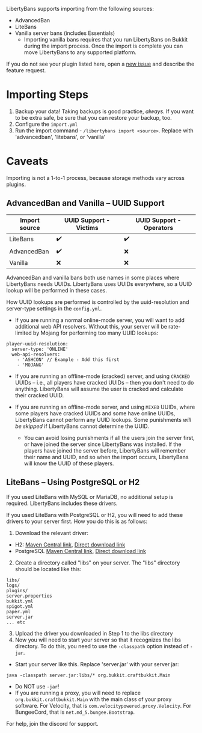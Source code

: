 LibertyBans supports importing from the following sources:

* AdvancedBan
* LiteBans
* Vanilla server bans (includes Essentials)
  * Importing vanilla bans requires that you run LibertyBans on Bukkit during the import process. Once the import is complete you can move LibertyBans to any supported platform.

If you do not see your plugin listed here, open a [new issue](https://github.com/A248/LibertyBans/issues) and describe the feature request.

# Importing Steps

1. Backup your data! Taking backups is good practice, *always*. If you want to be extra safe, be sure that you can restore your backup, too.
2. Configure the `import.yml`
2. Run the import command - `/libertybans import <source>`. Replace <source> with 'advancedban', 'litebans', or 'vanilla'

# Caveats

Importing is not a 1-to-1 process, because storage methods vary across plugins.

## AdvancedBan and Vanilla – UUID Support

| Import source  | UUID Support - Victims | UUID Support - Operators |
| -------------- | ---------------------- | ------------------------ |
| LiteBans       | ✔️ | ✔️ |
| AdvancedBan    | ✔️ | ❌ |
| Vanilla        | ❌ | ❌ |



AdvancedBan and vanilla bans both use names in some places where LibertyBans needs UUIDs. LibertyBans uses UUIDs everywhere, so a UUID lookup will be performed in these cases.

How UUID lookups are performed is controlled by the uuid-resolution and server-type settings in the `config.yml`. 

* If you are running a normal online-mode server, you will want to add additional web API resolvers. Without this, your server will be rate-limited by Mojang for performing too many UUID lookups:
```
player-uuid-resolution:
  server-type: 'ONLINE'
  web-api-resolvers:
    - 'ASHCON' // Example - Add this first
    - 'MOJANG' 
```

* If you are running an offline-mode (cracked) server, and using `CRACKED` UUIDs – i.e., all players have cracked UUIDs – then you don't need to do anything. LibertyBans will assume the user is cracked and calculate their cracked UUID.

* If you are running an offline-mode server, and using `MIXED` UUIDs, where some players have cracked UUIDs and some have online UUIDs, LibertyBans cannot perform any UUID lookups. Some punishments *will be skipped* if LibertyBans cannot determine the UUID.
  * You can avoid losing punishments if all the users join the server first, or have joined the server since LibertyBans was installed. If the players have joined the server before, LibertyBans will remember their name and UUID, and so when the import occurs, LibertyBans will know the UUID of these players.

## LiteBans – Using PostgreSQL or H2

If you used LiteBans with MySQL or MariaDB, no additional setup is required. LibertyBans includes these drivers.

If you used LiteBans with PostgreSQL or H2, you will need to add these drivers to your server first. How you do this is as follows:

1. Download the relevant driver:
  * H2: [Maven Central link](https://mvnrepository.com/artifact/org.postgresql/postgresql/42.2.20), [Direct download link](https://repo1.maven.org/maven2/com/h2database/h2/1.4.199/h2-1.4.199.jar)
  * PostgreSQL [Maven Central link](https://mvnrepository.com/artifact/com.h2database/h2/1.4.199), [Direct download link](https://repo1.maven.org/maven2/org/postgresql/postgresql/42.2.20/postgresql-42.2.20.jar)
2. Create a directory called "libs" on your server. The "libs" directory should be located like this:
```
libs/
logs/
plugins/
server.properties
bukkit.yml
spigot.yml
paper.yml
server.jar
... etc
```
3. Upload the driver you downloaded in Step 1 to the libs directory
4. Now you will need to start your server so that it recognizes the libs directory. To do this, you need to use the `-classpath` option instead of `-jar`.
  * Start your server like this. Replace 'server.jar' with your server jar:
```
java -classpath server.jar:libs/* org.bukkit.craftbukkit.Main
```
  * Do NOT use `-jar`!
  * If you are running a proxy, you will need to replace `org.bukkit.craftbukkit.Main` with the main class of your proxy software. For Velocity, that is `com.velocitypowered.proxy.Velocity`. For BungeeCord, that is `net.md_5.bungee.Bootstrap`.

For help, join the discord for support.